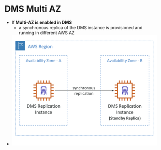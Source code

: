 
# DMS Multi AZ

- If **Multi-AZ is enabled in DMS**
	- a synchronous replica of the DMS instance is provisioned and running in different AWS AZ
- ![image](../../img/Pasted_image_20240505174956.png)


